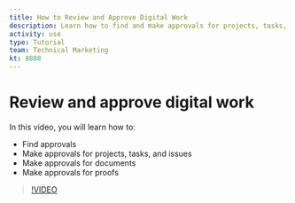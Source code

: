 ```yaml
---
title: How to Review and Approve Digital Work
description: Learn how to find and make approvals for projects, tasks, issues, documents, and proofs.
activity: use
type: Tutorial
team: Technical Marketing
kt: 8808
---
```

# Review and approve digital work

In this video, you will learn how to:

* Find approvals
* Make approvals for projects, tasks, and issues
* Make approvals for documents
* Make approvals for proofs

>[!VIDEO](https://video.tv.adobe.com/v/335108/?quality=12)

<!---
learn more URLS
Approving work
Home area for Reviewers
Guides
Home overview for Reviewers
Issue page overview
--->